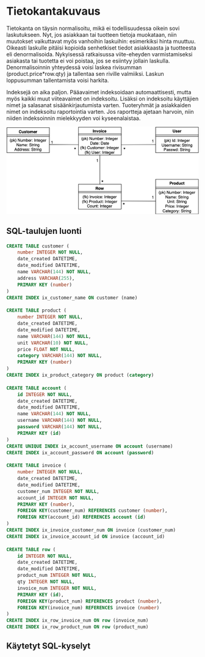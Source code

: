 # Tietokantakuvaus

Tietokanta on täysin normalisoitu, mikä ei todellisuudessa oikein sovi laskutukseen. Nyt, jos asiakkaan tai tuotteen tietoja muokataan, niin muutokset vaikuttavat myös vanhoihin laskuihin: esimerkiksi hinta muuttuu. Oikeasti laskulle pitäisi kopioida senhetkiset tiedot asiakkaasta ja tuotteesta eli denormalisoida. Nykyisessä ratkaisussa  viite-eheyden varmistamiseksi asiakasta tai tuotetta ei voi poistaa, jos se esiintyy jollain laskulla. Denormalisoinnin yhteydessä voisi laskea rivisumman (product.price*row.qty) ja tallentaa sen riville valmiiksi. Laskun loppusumman tallentamista voisi harkita.

Indeksejä on aika paljon. Pääavaimet indeksoidaan automaattisesti, mutta myös kaikki muut viiteavaimet on indeksoitu. Lisäksi on indeksoitu käyttäjien nimet ja salasanat sisäänkirjautumista varten. Tuoteryhmät ja asiakkaiden nimet on indeksoitu raportointia varten. Jos raportteja ajetaan harvoin, niin niiden indeksoinnin mielekkyyden voi kyseenalaistaa.

![Kaavio](https://github.com/riihikallio/tsoha/blob/master/documentation/kaavio.png)

## SQL-taulujen luonti

```sql
CREATE TABLE customer (
	number INTEGER NOT NULL, 
	date_created DATETIME, 
	date_modified DATETIME, 
	name VARCHAR(144) NOT NULL, 
	address VARCHAR(255), 
	PRIMARY KEY (number)
)
CREATE INDEX ix_customer_name ON customer (name)

CREATE TABLE product (
	number INTEGER NOT NULL, 
	date_created DATETIME, 
	date_modified DATETIME, 
	name VARCHAR(144) NOT NULL, 
	unit VARCHAR(10) NOT NULL, 
	price FLOAT NOT NULL, 
	category VARCHAR(144) NOT NULL, 
	PRIMARY KEY (number)
)
CREATE INDEX ix_product_category ON product (category)

CREATE TABLE account (
	id INTEGER NOT NULL, 
	date_created DATETIME, 
	date_modified DATETIME, 
	name VARCHAR(144) NOT NULL, 
	username VARCHAR(144) NOT NULL, 
	password VARCHAR(144) NOT NULL, 
	PRIMARY KEY (id)
)
CREATE UNIQUE INDEX ix_account_username ON account (username)
CREATE INDEX ix_account_password ON account (password)

CREATE TABLE invoice (
	number INTEGER NOT NULL, 
	date_created DATETIME, 
	date_modified DATETIME, 
	customer_num INTEGER NOT NULL, 
	account_id INTEGER NOT NULL, 
	PRIMARY KEY (number), 
	FOREIGN KEY(customer_num) REFERENCES customer (number), 
	FOREIGN KEY(account_id) REFERENCES account (id)
)
CREATE INDEX ix_invoice_customer_num ON invoice (customer_num)
CREATE INDEX ix_invoice_account_id ON invoice (account_id)

CREATE TABLE row (
	id INTEGER NOT NULL, 
	date_created DATETIME, 
	date_modified DATETIME, 
	product_num INTEGER NOT NULL, 
	qty INTEGER NOT NULL, 
	invoice_num INTEGER NOT NULL, 
	PRIMARY KEY (id), 
	FOREIGN KEY(product_num) REFERENCES product (number), 
	FOREIGN KEY(invoice_num) REFERENCES invoice (number)
)
CREATE INDEX ix_row_invoice_num ON row (invoice_num)
CREATE INDEX ix_row_product_num ON row (product_num)
```

## Käytetyt SQL-kyselyt
